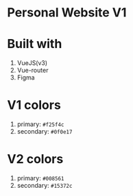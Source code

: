 # Personal Website V1

# Built with
1. VueJS(v3)
2. Vue-router
3. Figma

# V1 colors
1. primary: `#f25f4c`  
2. secondary: `#0f0e17`

# V2 colors
1. primary: `#008561`
2. secondary: `#15372c`

